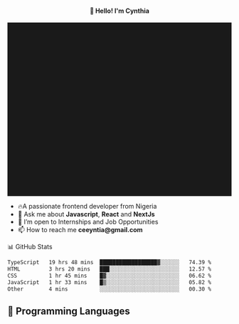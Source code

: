 <h4 align="center">👋 Hello! I'm Cynthia</h4>

<hr style="height:10%; margin-left:0; margin-right:0;" />

<div align="left">
  <ul>
  <li>🔥A passionate frontend developer from Nigeria</li>
  <li>💬 Ask me about <strong>Javascript</strong>, <strong>React</strong> and <strong> NextJs</strong></li>
  <li>👯 I’m open to Internships and Job Opportunities</li>
  <li>📫 How to reach me <strong>ceeyntia@gmail.com</strong></li>
</ul>
</div
  
## 📊 GitHub Stats

<!--START_SECTION:waka-->

```txt
TypeScript   19 hrs 48 mins  ██████████████████▓░░░░░░   74.39 %
HTML         3 hrs 20 mins   ███░░░░░░░░░░░░░░░░░░░░░░   12.57 %
CSS          1 hr 45 mins    █▓░░░░░░░░░░░░░░░░░░░░░░░   06.62 %
JavaScript   1 hr 33 mins    █▒░░░░░░░░░░░░░░░░░░░░░░░   05.82 %
Other        4 mins          ░░░░░░░░░░░░░░░░░░░░░░░░░   00.30 %
```

<!--END_SECTION:waka-->

## 💬 Programming Languages

<!--START_SECTION:languages-->
<!--END_SECTION:languages-->
